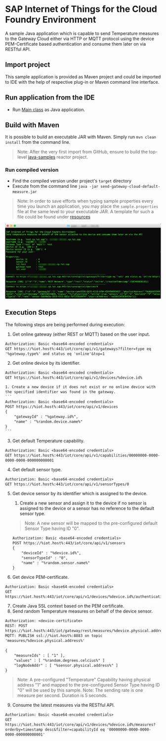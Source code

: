 # SAP Internet of Things for the Cloud Foundry Environment

A sample Java application which is capable to send Temperature measures to the Gateway Cloud either via HTTP or MQTT protocol using the device PEM-Certificate based authentication and consume them later on via RESTful API. 

## Import project
This sample application is provided as Maven project and could be imported to IDE with the help of respective plug-in or Maven command line interface.

## Run application from the IDE
- Run [Main class](src/main/java/sample/Main.java) as Java application.

## Build with Maven
It is possible to build an executable JAR with Maven. Simply run `mvn clean install` from the command line.

>Note: After the very first import from GitHub, ensure to build the top-level [java-samples](../) reactor project.

### Run compiled version
- Find the compiled version under project's `target` directory
- Execute from the command line `java -jar send-gateway-cloud-default-measure.jar`

>Note: In order to save efforts when typing sample properties every time you launch an application, you may place the `sample.properties` file at the same level to your executable JAR. A template for such a file could be found under [resources](src/main/resources/sample.properties)

![In Action](src/main/resources/send-gateway-cloud-default-measure.jpg "In Action")

## Execution Steps

The following steps are being performed during execution:

1. Get online gateway (either REST or MQTT) based on the user input.
```
Authorization: Basic <base64-encoded credentials>
GET https://%iot.host%:443/iot/core/api/v1/gateways?filter=type eq '%gateway.type%' and status eq 'online'&top=1
```
2. Get online device by its identifier.
```
Authorization: Basic <base64-encoded credentials>
GET https://%iot.host%:443/iot/core/api/v1/devices/%device.id%
```
	1. Create a new device if it does not exist or no online device with the specified identifier was found in the gateway.
	```
	Authorization: Basic <base64-encoded credentials>
	POST https://%iot.host%:443/iot/core/api/v1/devices  
	{
		"gatewayId" : "%gateway.id%",
		"name" : "%random.device.name%"
	}
	```
3. Get default Temperature capability.
```
Authorization: Basic <base64-encoded credentials>
GET https://%iot.host%:443/iot/core/api/v1/capabilities/00000000-0000-0000-0000-000000000001
```
4. Get default sensor type.
```
Authorization: Basic <base64-encoded credentials>
GET https://%iot.host%:443/iot/core/api/v1/sensorTypes/0
```
5. Get device sensor by its identifier which is assigned to the device.
	1. Create a new sensor and assign it to the device if no sensor is assigned to the device or a sensor has no reference to the default sensor type.
	
	>Note: A new sensor will be mapped to the pre-configured default Sensor Type having ID "0".
	
	```
	Authorization: Basic <base64-encoded credentials>
	POST https://%iot.host%:443/iot/core/api/v1/sensors  
	{
		"deviceId" : "%device.id%",
		"sensorTypeId" : "0",
		"name" : "%random.sensor.name%"
	}
	```
6. Get device PEM-certificate.
```
Authorization: Basic <base64-encoded credentials>
GET https://%iot.host%:443/iot/core/api/v1/devices/%device.id%/authentication/pem
```
7. Create Java SSL context based on the PEM certificate.
8. Send random Temperature measures on behalf of the device sensor.
```
Authorization: <device-certificate>
REST: POST https://%iot.host%:443/iot/gateway/rest/measures/%device.physical.address%
MQTT: PUBLISH ssl://%iot.host%:8883 on topic 'measures/%device.physical.address%'  

{
	"measureIds" : [ "1" ],
	"values" : [ "%random.degrees.celcius%" ]
	"logNodeAddr" : [ "%sensor.physical.address%" ]
}
```

>Note: A pre-configured "Temperature" Capability having physical address "1" and mapped to the pre-configured Sensor Type having ID "0" will be used by this sample.
>Note: The sending rate is one measure per second. Duration is 5 seconds.

9. Consume the latest measures via the RESTful API.
```
Authorization: Basic <base64-encoded credentials>
GET https://%iot.host%:443/iot/core/api/v1/devices/%device.id%/measures?orderby=timestamp desc&filter=capabilityId eq '00000000-0000-0000-0000-000000000001'
```

